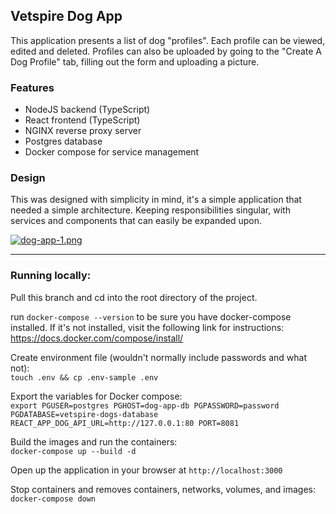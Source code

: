 ## Vetspire Dog App

This application presents a list of dog "profiles". Each profile can be viewed, edited and deleted. Profiles can also be uploaded by going to the "Create A Dog Profile" tab, filling out the form and uploading a picture.

### Features
+ NodeJS backend (TypeScript)
+ React frontend (TypeScript)
+ NGINX reverse proxy server
+ Postgres database
+ Docker compose for service management


### Design
This was designed with simplicity in mind, it's a simple application that needed a simple architecture. Keeping responsibilities singular, with services and components that can easily be expanded upon. 

[![dog-app-1.png](https://i.postimg.cc/7YctK9dr/dog-app-1.png)](https://postimg.cc/2VQx6QC0)

----------

### Running locally:
Pull this branch and cd into the root directory of the project.
<br>

run `docker-compose --version` to be sure you have docker-compose installed. If it's not installed, visit the following link for instructions: https://docs.docker.com/compose/install/
<br>

Create environment file (wouldn't normally include passwords and what not):
<br>
`touch .env && cp .env-sample .env`
<br>

Export the variables for Docker compose:
<br>
`export PGUSER=postgres PGHOST=dog-app-db PGPASSWORD=password PGDATABASE=vetspire-dogs-database REACT_APP_DOG_API_URL=http://127.0.0.1:80 PORT=8081`
<br>

Build the images and run the containers:
<br>
`docker-compose up --build -d`
<br>

Open up the application in your browser at `http://localhost:3000`

Stop containers and removes containers, networks, volumes, and images:
<br>
`docker-compose down`

